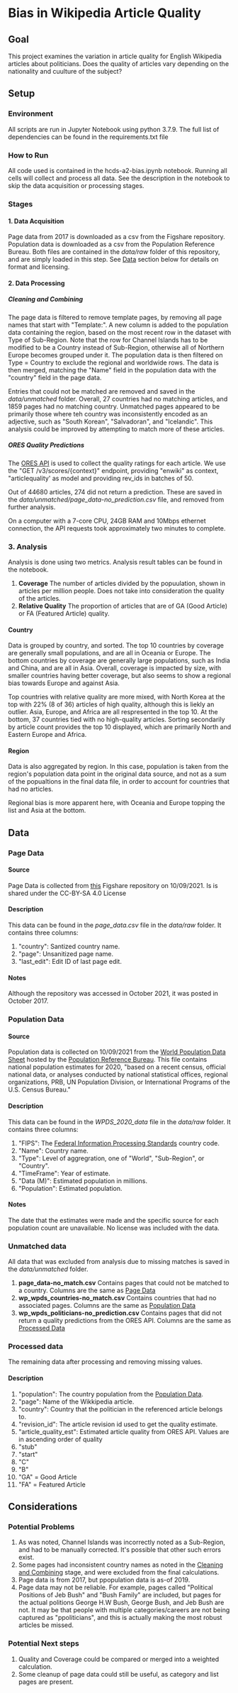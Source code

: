 # Bias in Wikipedia Article Quality

## Goal
This project examines the variation in article quality for English Wikipedia articles about politicians. Does the quality of articles vary depending on the nationality and cuulture of the subject?

## Setup

### Environment
All scripts are run in Jupyter Notebook using python 3.7.9. The full list of dependencies can be found in the requirements.txt file

### How to Run
All code used is contained in the hcds-a2-bias.ipynb notebook. Running all cells will collect and process all data. See the description in the notebook to skip the data acquisition or processing stages.

### Stages

#### 1. Data Acquisition
Page data from 2017 is downloaded as a csv from the Figshare repository. Population data is downloaded as a csv from the Population Reference Bureau. Both files are contained in the *data/raw* folder of this repository, and are simply loaded in this step. See [Data](#data) section below for details on format and licensing.

#### 2. Data Processing

##### Cleaning and Combining
The page data is filtered to remove template pages, by removing all page names that start with "Template:". A new column is added to the population data containing the region, based on the most recent row in the dataset with Type of Sub-Region. Note that the row for Channel Islands has to be modified to be a Country instead of Sub-Region, otherwise all of Northern Europe becomes grouped under it. The population data is then filtered on Type = Country to exclude the regional and worldwide rows. The data is then merged, matching the "Name" field in the population data with the "country" field in the page data.

Entries that could not be matched are removed and saved in the *data/unmatched* folder. Overall, 27 countries had no matching articles, and 1859 pages had no matching country. Unmatched pages appeared to be primarily those where teh country was inconsistently encoded as an adjective, such as "South Korean", "Salvadoran", and "Icelandic". This analysis could be improved by attempting to match more of these articles.

##### ORES Quality Predictions
The [ORES API](https://ores.wikimedia.org/v3/#) is used to collect the quality ratings for each article. We use  the "GET /v3/scores/{context}" endpoint, providing "enwiki" as context, "articlequality' as model and providing rev_ids in batches of 50.

Out of 44680 articles, 274 did not return a prediction. These are saved in the *data/unmatched/page_data-no_prediction.csv* file, and removed from further analysis.

On a computer with a 7-core CPU, 24GB RAM and 10Mbps ethernet connection, the API requests took approximately two minutes to complete. 

### 3. Analysis
Analysis is done using two metrics. Analysis result tables can be found in the notebook.

1. **Coverage** The number of articles divided by the popuulation, shown in articles per million people. Does not take into consideration the quality of the articles.
1. **Relative Quality** The proportion of articles that are of GA (Good Article) or FA (Featured Article) quality.


#### Country
Data is grouped by country, and sorted. The top 10 countries by coverage are generally small populations, and are all in Oceania or Europe. The bottom countries by coverage are generally large populations, such as India and China, and are all in Asia. Overall, coverage is impacted by size, with smaller countries having better coverage, but also seems to show a regional bias towards Europe and against Asia.

Top countries with relative quality are more mixed, with North Korea at the top with 22% (8 of 36) articles of high quality, although this is liekly an outlier. Asia, Europe, and Africa are all respresented in the top 10. At the bottom, 37 countries tied with no high-quality articles. Sorting secondarily by article count provides the top 10 displayed, which are primarily North and Eastern Europe and Africa.

#### Region
Data is also aggregated by region. In this case, population is taken from the region's population data point in the original data source, and not as a sum of the popualtions in the final data file, in order to account for countries that had no articles.

Regional bias is more apparent here, with Oceania and Europe topping the list and Asia at the bottom.


## Data

### Page Data

#### Source
Page Data is collected from [this](https://figshare.com/articles/dataset/Untitled_Item/5513449) Figshare repository on 10/09/2021. Is is shared under the CC-BY-SA 4.0 License

#### Description
This data can be found in the *page_data.csv* file in the *data/raw* folder. It contains three columns:
1. "country": Santized country name.
1. "page": Unsanitized page name.
1. "last_edit": Edit ID of last page edit.

#### Notes
Although the repository was accessed in October 2021, it was posted in October 2017.

### Population Data

#### Source
Population data is collected on 10/09/2021 from the [World Population Data Sheet](https://www.prb.org/international/indicator/population/table/) hosted by the [Population Reference Bureau](https://www.prb.org/). This file contains national population estimates for 2020, "based on a recent census, official national data, or analyses conducted by national statistical offices, regional organizations, PRB, UN Population Division, or International Programs of the U.S. Census Bureau."

#### Description
This data can be found in the *WPDS_2020_data* file in the *data/raw* folder. It contains three columns:
1. "FIPS": The [Federal Information Processing Standards](https://www.nist.gov/standardsgov/compliance-faqs-federal-information-processing-standards-fips) country code.
1. "Name": Country name.
1. "Type": Level of aggregration, one of "World", "Sub-Region", or "Country".
1. "TimeFrame": Year of estimate.
1. "Data (M)": Estimated population in millions.
1. "Population": Estimated population.

#### Notes
The date that the estimates were made and the specific source for each population count are unavailable. No license was included with the data.

### Unmatched data
All data that was excluded from analysis due to missing matches is saved in the *data/unmatched* folder.

1. **page_data-no_match.csv** Contains pages that could not be matched to a country. Columns are the same as [Page Data](#page-data)
1. **wp_wpds_countries-no_match.csv** Contains countries that had no associated pages. Columns are the same as [Population Data](#population-data)
1. **wp_wpds_politicians-no_prediction.csv** Contains pages that did not return a quality predictions from the ORES API. Columns are the same as [Processed Data](#processed-data)

### Processed data
The remaining data after processing and removing missing values.

#### Description
1. "population": The country population from the [Population Data](#population-data).
1. "page": Name of the Wikkipedia article.
1. "country": Country that the politician in the referenced article belongs to.
1. "revision_id": The article revision id used to get the quality estimate.
1. "article_quality_est": Estimated article quality from ORES API. Values are in ascending order of quality 
 1. "stub"
 1. "start"
 1. "C"
 1. "B"
 1. "GA" = Good Article
 1. "FA" = Featured Article


## Considerations

### Potential Problems
1. As was noted, Channel Islands was incorrectly noted as a Sub-Region, and had to be manually corrected. It's possible that other such errors exist.
1. Some pages had inconsistent country names as noted in the [Cleaning and Combining](#cleaning-and-combining) stage, and were excluded from the final calculations.
1. Page data is from 2017, but ppopulation data is as-of 2019.
1. Page data may not be reliable. For example, pages called "Political Positions of Jeb Bush" and "Bush Family" are included, but pages for the actual politions George H.W Bush, George Bush, and Jeb Bush are not. It may be that people with multiple categories/careers are not being captured as "ppoliticians", and this is actually making the most robust articles be missed.

### Potential Next steps
1. Quality and Coverage could be compared or merged into a weighted calculation.
1. Some cleanup of page data could still be useful, as category and list pages are present.



